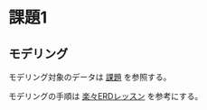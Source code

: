 # 課題1

<!-- START doctoc -->
<!-- END doctoc -->

## モデリング

モデリング対象のデータは [課題](https://airtable.com/tblTnXBXFOYJ0J7lZ/viwyi8muFtWUlhNKG/recWPAwB0NWLdQTxO?blocks=hide) を参照する。

モデリングの手順は [楽々ERDレッスン](https://www.amazon.co.jp/%E6%A5%BD%E3%80%85ERD%E3%83%AC%E3%83%83%E3%82%B9%E3%83%B3-CodeZine-BOOKS-%E3%82%B9%E3%82%BF%E3%83%BC%E3%83%AD%E3%82%B8%E3%83%83%E3%82%AF-%E7%BE%BD%E7%94%9F/dp/4798110663) を参考にする。
